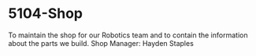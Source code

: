# 5104-Shop
To maintain the shop for our Robotics team and to contain the information about the parts we build.
Shop Manager: Hayden Staples
